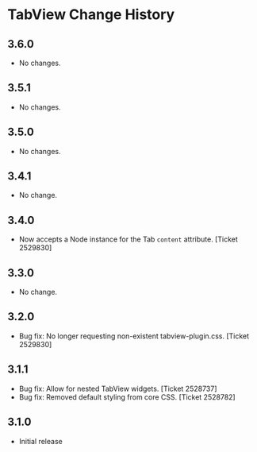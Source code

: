 TabView Change History
======================

3.6.0
-----

  * No changes.

3.5.1
-----

  * No changes.

3.5.0
-----

  * No changes.


3.4.1
-----

  * No change.


3.4.0
-----

  * Now accepts a Node instance for the Tab `content` attribute. [Ticket 2529830]


3.3.0
-----

  * No change.


3.2.0
-----

  * Bug fix: No longer requesting non-existent tabview-plugin.css. [Ticket 2529830]


3.1.1
-----

  * Bug fix: Allow for nested TabView widgets. [Ticket 2528737]
  * Bug fix: Removed default styling from core CSS. [Ticket 2528782]


3.1.0
-----

  * Initial release
